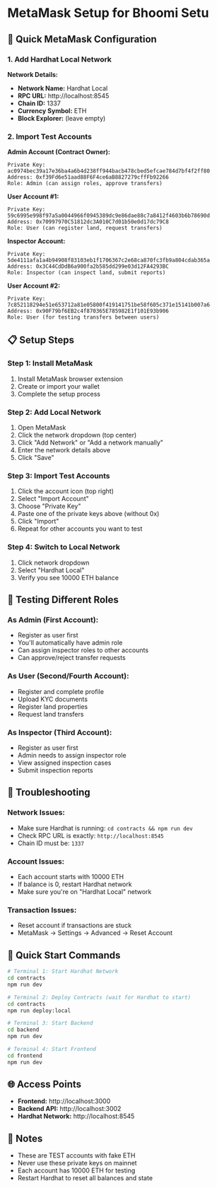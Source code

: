 # MetaMask Setup for Bhoomi Setu

## 🦊 Quick MetaMask Configuration

### 1. Add Hardhat Local Network

**Network Details:**
- **Network Name:** Hardhat Local
- **RPC URL:** http://localhost:8545
- **Chain ID:** 1337
- **Currency Symbol:** ETH
- **Block Explorer:** (leave empty)

### 2. Import Test Accounts

**Admin Account (Contract Owner):**
```
Private Key: ac0974bec39a17e36ba4a6b4d238ff944bacb478cbed5efcae784d7bf4f2ff80
Address: 0xf39Fd6e51aad88F6F4ce6aB8827279cffFb92266
Role: Admin (can assign roles, approve transfers)
```

**User Account #1:**
```
Private Key: 59c6995e998f97a5a0044966f0945389dc9e86dae88c7a8412f4603b6b78690d
Address: 0x70997970C51812dc3A010C7d01b50e0d17dc79C8
Role: User (can register land, request transfers)
```

**Inspector Account:**
```
Private Key: 5de4111afa1a4b94908f83103eb1f1706367c2e68ca870fc3fb9a804cdab365a
Address: 0x3C44CdDdB6a900fa2b585dd299e03d12FA4293BC
Role: Inspector (can inspect land, submit reports)
```

**User Account #2:**
```
Private Key: 7c852118294e51e653712a81e05800f419141751be58f605c371e15141b007a6
Address: 0x90F79bf6EB2c4f870365E785982E1f101E93b906
Role: User (for testing transfers between users)
```

## 📋 Setup Steps

### Step 1: Install MetaMask
1. Install MetaMask browser extension
2. Create or import your wallet
3. Complete the setup process

### Step 2: Add Local Network
1. Open MetaMask
2. Click the network dropdown (top center)
3. Click "Add Network" or "Add a network manually"
4. Enter the network details above
5. Click "Save"

### Step 3: Import Test Accounts
1. Click the account icon (top right)
2. Select "Import Account"
3. Choose "Private Key"
4. Paste one of the private keys above (without 0x)
5. Click "Import"
6. Repeat for other accounts you want to test

### Step 4: Switch to Local Network
1. Click network dropdown
2. Select "Hardhat Local"
3. Verify you see 10000 ETH balance

## 🎯 Testing Different Roles

### As Admin (First Account):
- Register as user first
- You'll automatically have admin role
- Can assign inspector roles to other accounts
- Can approve/reject transfer requests

### As User (Second/Fourth Account):
- Register and complete profile
- Upload KYC documents
- Register land properties
- Request land transfers

### As Inspector (Third Account):
- Register as user first
- Admin needs to assign inspector role
- View assigned inspection cases
- Submit inspection reports

## 🔧 Troubleshooting

### Network Issues:
- Make sure Hardhat is running: `cd contracts && npm run dev`
- Check RPC URL is exactly: `http://localhost:8545`
- Chain ID must be: `1337`

### Account Issues:
- Each account starts with 10000 ETH
- If balance is 0, restart Hardhat network
- Make sure you're on "Hardhat Local" network

### Transaction Issues:
- Reset account if transactions are stuck
- MetaMask → Settings → Advanced → Reset Account

## 🚀 Quick Start Commands

```bash
# Terminal 1: Start Hardhat Network
cd contracts
npm run dev

# Terminal 2: Deploy Contracts (wait for Hardhat to start)
cd contracts
npm run deploy:local

# Terminal 3: Start Backend
cd backend
npm run dev

# Terminal 4: Start Frontend
cd frontend
npm run dev
```

## 🌐 Access Points

- **Frontend:** http://localhost:3000
- **Backend API:** http://localhost:3002
- **Hardhat Network:** http://localhost:8545

## 📝 Notes

- These are TEST accounts with fake ETH
- Never use these private keys on mainnet
- Each account has 10000 ETH for testing
- Restart Hardhat to reset all balances and state